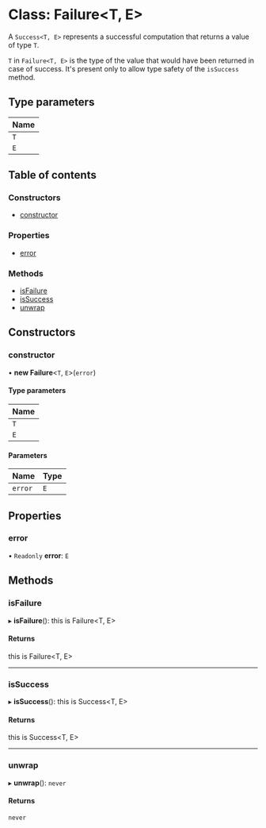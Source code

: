# Class: Failure<T, E\>

A `Success<T, E>` represents a successful computation that returns a value of type `T`.

`T` in `Failure<T, E>` is the type of the value that would have been returned in case of success.
It's present only to allow type safety of the `isSuccess` method.

## Type parameters

| Name |
| :------ |
| `T` |
| `E` |

## Table of contents

### Constructors

- [constructor](Failure.md#constructor)

### Properties

- [error](Failure.md#error)

### Methods

- [isFailure](Failure.md#isfailure)
- [isSuccess](Failure.md#issuccess)
- [unwrap](Failure.md#unwrap)

## Constructors

### constructor

• **new Failure**<`T`, `E`\>(`error`)

#### Type parameters

| Name |
| :------ |
| `T` |
| `E` |

#### Parameters

| Name | Type |
| :------ | :------ |
| `error` | `E` |

## Properties

### error

• `Readonly` **error**: `E`

## Methods

### isFailure

▸ **isFailure**(): this is Failure<T, E\>

#### Returns

this is Failure<T, E\>

___

### isSuccess

▸ **isSuccess**(): this is Success<T, E\>

#### Returns

this is Success<T, E\>

___

### unwrap

▸ **unwrap**(): `never`

#### Returns

`never`

